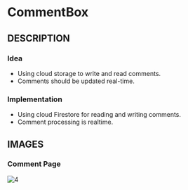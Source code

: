 # CommentBox

## DESCRIPTION

### Idea

- Using cloud storage to write and read comments.
- Comments should be updated real-time.

### Implementation

- Using cloud Firestore for reading and writing comments.
- Comment processing is realtime.

## IMAGES

### Comment Page

![4](https://user-images.githubusercontent.com/65504875/148553730-2f8157f6-ae24-4952-9b48-170780f6784c.png)
